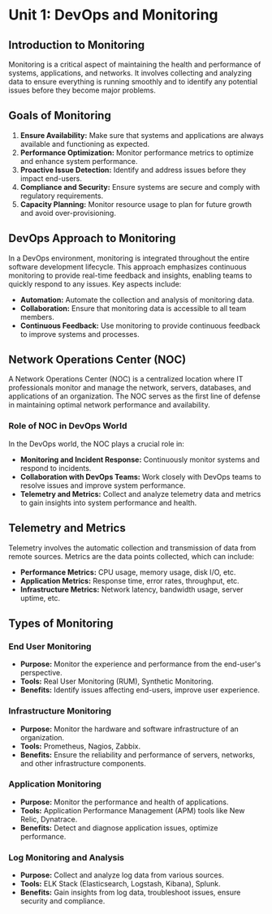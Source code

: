 # Unit 1: DevOps and Monitoring

## Introduction to Monitoring
Monitoring is a critical aspect of maintaining the health and performance of systems, applications, and networks. It involves collecting and analyzing data to ensure everything is running smoothly and to identify any potential issues before they become major problems.

## Goals of Monitoring
1. **Ensure Availability:** Make sure that systems and applications are always available and functioning as expected.
2. **Performance Optimization:** Monitor performance metrics to optimize and enhance system performance.
3. **Proactive Issue Detection:** Identify and address issues before they impact end-users.
4. **Compliance and Security:** Ensure systems are secure and comply with regulatory requirements.
5. **Capacity Planning:** Monitor resource usage to plan for future growth and avoid over-provisioning.

## DevOps Approach to Monitoring
In a DevOps environment, monitoring is integrated throughout the entire software development lifecycle. This approach emphasizes continuous monitoring to provide real-time feedback and insights, enabling teams to quickly respond to any issues. Key aspects include:
- **Automation:** Automate the collection and analysis of monitoring data.
- **Collaboration:** Ensure that monitoring data is accessible to all team members.
- **Continuous Feedback:** Use monitoring to provide continuous feedback to improve systems and processes.

## Network Operations Center (NOC)
A Network Operations Center (NOC) is a centralized location where IT professionals monitor and manage the network, servers, databases, and applications of an organization. The NOC serves as the first line of defense in maintaining optimal network performance and availability.

### Role of NOC in DevOps World
In the DevOps world, the NOC plays a crucial role in:
- **Monitoring and Incident Response:** Continuously monitor systems and respond to incidents.
- **Collaboration with DevOps Teams:** Work closely with DevOps teams to resolve issues and improve system performance.
- **Telemetry and Metrics:** Collect and analyze telemetry data and metrics to gain insights into system performance and health.

## Telemetry and Metrics
Telemetry involves the automatic collection and transmission of data from remote sources. Metrics are the data points collected, which can include:
- **Performance Metrics:** CPU usage, memory usage, disk I/O, etc.
- **Application Metrics:** Response time, error rates, throughput, etc.
- **Infrastructure Metrics:** Network latency, bandwidth usage, server uptime, etc.

## Types of Monitoring
### End User Monitoring
- **Purpose:** Monitor the experience and performance from the end-user's perspective.
- **Tools:** Real User Monitoring (RUM), Synthetic Monitoring.
- **Benefits:** Identify issues affecting end-users, improve user experience.

### Infrastructure Monitoring
- **Purpose:** Monitor the hardware and software infrastructure of an organization.
- **Tools:** Prometheus, Nagios, Zabbix.
- **Benefits:** Ensure the reliability and performance of servers, networks, and other infrastructure components.

### Application Monitoring
- **Purpose:** Monitor the performance and health of applications.
- **Tools:** Application Performance Management (APM) tools like New Relic, Dynatrace.
- **Benefits:** Detect and diagnose application issues, optimize performance.

### Log Monitoring and Analysis
- **Purpose:** Collect and analyze log data from various sources.
- **Tools:** ELK Stack (Elasticsearch, Logstash, Kibana), Splunk.
- **Benefits:** Gain insights from log data, troubleshoot issues, ensure security and compliance.
